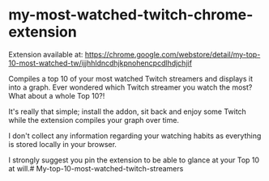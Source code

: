 # my-most-watched-twitch-chrome-extension

Extension available at: https://chrome.google.com/webstore/detail/my-top-10-most-watched-tw/ijjhhldncdhjkpnohencpcdlhdjchjif

Compiles a top 10 of your most watched Twitch streamers and displays it into a graph.
Ever wondered which Twitch streamer you watch the most? What about a whole Top 10?!

It's really that simple; install the addon, sit back and enjoy some Twitch while the extension compiles your graph over time.

I don't collect any information regarding your watching habits as everything is stored locally in your browser.

I strongly suggest you pin the extension to be able to glance at your Top 10 at will.# My-top-10-most-watched-twitch-streamers
